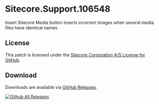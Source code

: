 # Sitecore.Support.106548
Insert Sitecore Media button inserts incorrect images when several media files have identical names.

## License  
This patch is licensed under the [Sitecore Corporation A/S License for GitHub](https://github.com/sitecoresupport/Sitecore.Support.106548/blob/master/LICENSE).  

## Download  
Downloads are available via [GitHub Releases](https://github.com/sitecoresupport/Sitecore.Support.106548/releases).  

[![Github All Releases](https://img.shields.io/github/downloads/SitecoreSupport/Sitecore.Support.106548/total.svg)](https://github.com/SitecoreSupport/Sitecore.Support.106548/releases)

